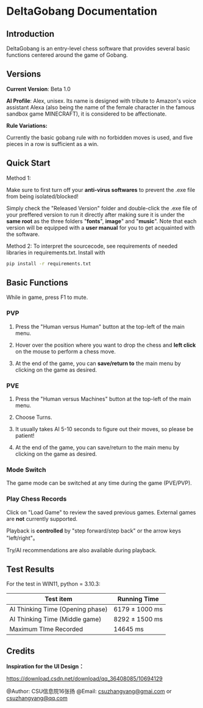 # DeltaGobang Documentation

## Introduction

DeltaGobang is an entry-level chess software that provides several basic functions centered around the game of Gobang.



## Versions

**Current Version**: Beta 1.0

**AI Profile**:  Alex, unisex. Its name is designed with tribute to Amazon's voice assistant Alexa (also being the name of the female character in the famous sandbox game MINECRAFT), it is considered to be affectionate.

**Rule Variations:** 

Currently the basic gobang rule with no forbidden moves is used, and five pieces in a row is sufficient as a win.



## Quick Start

Method 1:

Make sure to first turn off your **anti-virus softwares** to prevent the .exe file from being isolated/blocked!

Simply check the "Released Version" folder and double-click the .exe file of your preffered version to run it directly after making sure it is under the **same root** as the three folders "**fonts**", **image**" and "**music**". Note that each version will be equipped with a **user manual** for you to get acquainted with the software. 

Method 2: To interpret the sourcecode, see requirements of needed libraries in requirements.txt. Install with

```bash
pip install -r requirements.txt
```

## Basic Functions

While in game, press F1 to mute.

### PVP



1. Press the "Human versus Human" button at the top-left of the main menu.

2. Hover over the position where you want to drop the chess and **left click** on the mouse to perform a chess move.

3. At the end of the game, you can **save/return to** the main menu by clicking on the game as desired.

   

### PVE



1. Press the "Human versus Machines" button at the top-left of the main menu.

2. Choose Turns. 

3. It usually takes AI 5-10 seconds to figure out their moves, so please be patient!

4. At the end of the game, you can save/return to the main menu by clicking on the game as desired.

   

### Mode Switch

The game mode can be switched at any time during the game (PVE/PVP).



### Play Chess Records

Click on "Load Game" to review the saved previous games. External games are **not** currently supported.

Playback is **controlled** by "step forward/step back" or the arrow keys "left/right"。

Try/AI recommendations are also available during playback.



## Test Results

For the test in WIN11, python = 3.10.3:

| Test item                        | Running Time   |
| -------------------------------- | ---------------|
| AI Thinking Time (Opening phase) | 6179 ± 1000 ms |
| AI Thinking Time (Middle game)   | 8292 ± 1500 ms |
| Maximum TIme Recorded            | 14645 ms       |



## Credits

**Inspiration for the UI Design：**

https://download.csdn.net/download/qq_36408085/10694129

@Author: CSU信息院16张扬 @Email: csuzhangyang@gmai.com  or csuzhangyang@qq.com


